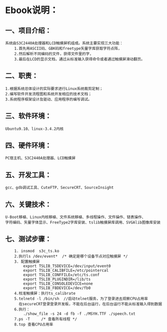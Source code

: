# **Ebook说明**： 

## 一、项目介绍：		
	系统由S3C2440A处理器和LCD触摸屏机组成。系统主要实现三大功能：
		1.首先用ASCII码、GBK码和freetype矢量字库获取字符点阵，
		2.然后解析不同编码的文件，获得文件里的字，
		3.最后在LCD的显示文档，通过从标准输入获得命令或者通过触摸屏滑动翻页。
## 二、职责：
	1.根据系统总体设计的实际要求进行Linux系统裁剪定制；
	2.编写软件开发流程图和系统开发相应的技术文档；
	3.系统程序框架设计及驱动、应用程序的编写调试。
## 三、软件环境：
	Ubuntu9.10、linux-3.4.2内核
## 四、硬件环境：
	PC宿主机、S3C2440A处理器、LCD触摸屏
## 五、开发工具：
	gcc、gdb调试工具、CuteFTP、SecureCRT、SourceInsight
## 六、关键技术：
	U-Boot移植、Linux内核移植、文件系统移植、多线程操作、文件操作、链表操作、
	字符编码、矢量字体显示、FreeType2字库安装、tslib触摸屏库调用、SVGAlib图像库安装
## 七、测试步骤：
```
	1. insmod  s3c_ts.ko
	2.执行ls /dev/event*	/* 确定是哪个设备节点对应触摸屏 */
	3. 配置触摸屏
		export TSLIB_TSDEVICE=/dev/input/event0
		export TSLIB_CALIBFILE=/etc/pointercal
		export TSLIB_CONFFILE=/etc/ts.conf
		export TSLIB_PLUGINDIR=/lib/ts
		export TSLIB_CONSOLEDEVICE=none
		export TSLIB_FBDEVICE=/dev/fb0
	4.校准触摸屏：执行ts_calibrate   
	5.telnetd -l /bin/sh  //启动telnet服务，为了登录进去观察CPU占用率
	  在secureCRT登录登录开发板，不能在后台运行，在后台运行不能从标准输入得到数据
	6.执行：
		./show_file -s 24 -d fb -f ./MSYH.TTF ./speech.txt
	7.ps -T		/* 查看所有线程 */
	8.top 查看CPU占用率
	
```
